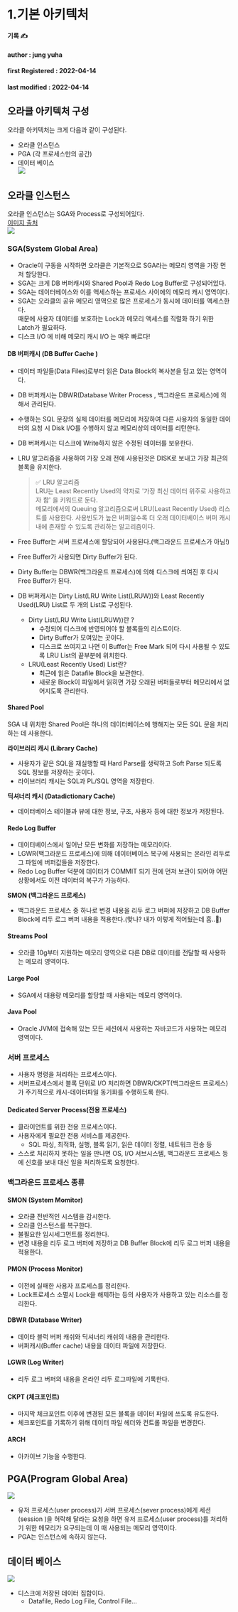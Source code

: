 # 1.기본 아키텍처

**기록 ✍️**

#### author : jung yuha

#### **first Registered : 2022-04-14**

#### last modified : **2022-04-14**

## 오라클 아키텍처 구성 <a href="#undefined" id="undefined"></a>

오라클 아키텍처는 크게 다음과 같이 구성된다.

* 오라클 인스턴스
* PGA (각 프로세스만의 공간)
* 데이터 베이스\
  ![](https://velog.velcdn.com/images/yooha9621/post/847ed125-311d-4525-bd30-d9c3ee383e0b/image.png)

## 오라클 인스턴스 <a href="#undefined" id="undefined"></a>

오라클 인스턴스는 SGA와 Process로 구성되어있다.\
[이미지 출처](http://www.gurubee.net/lecture/1084)\
![](https://velog.velcdn.com/images/yooha9621/post/bd6c3a58-1f81-4cc4-a7c6-c2130550a654/image.png)

### SGA(System Global Area) <a href="#sgasystem-global-area" id="sgasystem-global-area"></a>

* Oracle이 구동을 시작하면 오라클은 기본적으로 SGA라는 메모리 영역을 가장 먼저 할당한다.
* SGA는 크게 DB 버퍼캐시와 Shared Pool과 Redo Log Buffer로 구성되어있다.
* SGA는 데이터베이스와 이를 액세스하는 프로세스 사이에의 메모리 캐시 영역이다.
* SGA는 오라클의 공유 메모리 영역으로 많은 프로세스가 동시에 데이터를 액세스한다.\
  때문에 사용자 데이터를 보호하는 Lock과 메모리 액세스를 직렬화 하기 위한 Latch가 필요하다.
* 디스크 I/O 에 비해 메모리 캐시 I/O 는 매우 빠르다!

#### DB 버퍼캐시 (DB Buffer Cache ) <a href="#db-db-buffer-cache" id="db-db-buffer-cache"></a>

* 데이터 파일들(Data Files)로부터 읽은 Data Block의 복사본을 담고 있는 영역이다.
* DB 버퍼캐시는 DBWR(Database Writer Process , 백그라운드 프로세스)에 의해서 관리된다.
* 수행하는 SQL 문장의 실제 데이터를 메모리에 저장하여 다른 사용자의 동일한 데이터의 요청 시 Disk I/O를 수행하지 않고 메모리상의 데이터를 리턴한다.
* DB 버퍼캐시는 디스크에 Write하지 않은 수정된 데이터를 보유한다.
*   LRU 알고리즘을 사용하여 가장 오래 전에 사용된것은 DISK로 보내고 가장 최근의 블록을 유지한다.

    > ✅ LRU 알고리즘\
    > LRU는 Least Recently Used의 약자로 '가장 최신 데이터 위주로 사용하고자 함' 을 키워드로 둔다.\
    > 메모리에서의 Queuing 알고리즘으로써 LRU(Least Recently Used) 리스트를 사용한다. 사용빈도가 높은 버퍼일수록 더 오래 데이터베이스 버퍼 캐시 내에 존재할 수 있도록 관리하는 알고리즘이다.
* Free Buffer는 서버 프로세스에 할당되어 사용된다.(백그라운드 프로세스가 아님!)
* Free Buffer가 사용되면 Dirty Buffer가 된다.
* Dirty Buffer는 DBWR(백그라운드 프로세스)에 의해 디스크에 씌여진 후 다시 Free Buffer가 된다.
* DB 버퍼캐시는 Dirty List(LRU Write List(LRUW))와 Least Recently Used(LRU) List로 두 개의 List로 구성된다.
  * Dirty List(LRU Write List(LRUW))란 ?
    * 수정되어 디스크에 반영되어야 할 블록들의 리스트이다.
    * Dirty Buffer가 모여있는 곳이다.
    * 디스크로 쓰여지고 나면 이 Buffer는 Free Mark 되어 다시 사용될 수 있도록 LRU List의 끝부분에 위치한다.
  * LRU(Least Recently Used) List란?
    * 최근에 읽은 Datafile Block을 보관한다.
    * 새로운 Block이 파일에서 읽히면 가장 오래된 버퍼들로부터 메모리에서 없어지도록 관리한다.

#### Shared Pool <a href="#shared-pool" id="shared-pool"></a>

SGA 내 위치한 Shared Pool은 하나의 데이터베이스에 행해지는 모든 SQL 문을 처리하는 데 사용한다.

**라이브러리 캐시 (Library Cache)**

* 사용자가 같은 SQL을 재실행할 때 Hard Parse를 생략하고 Soft Parse 되도록 SQL 정보를 저장하는 곳이다.
* 라이브러리 캐시는 SQL과 PL/SQL 영역을 저장한다.

**딕셔너리 캐시 (Datadictionary Cache)**

* 데이터베이스 테이블과 뷰에 대한 정보, 구조, 사용자 등에 대한 정보가 저장된다.

#### Redo Log Buffer <a href="#redo-log-buffer" id="redo-log-buffer"></a>

* 데이터베이스에서 일어난 모든 변화를 저장하는 메모리이다.
* LGWR(백그라운드 프로세스)에 의해 데이터베이스 복구에 사용되는 온라인 리두로그 파일에 버퍼값들을 저장한다.
* Redo Log Buffer 덕분에 데이터가 COMMIT 되기 전에 먼저 보관이 되어야 어떤 상황에서도 이전 데이터의 복구가 가능하다.

**SMON (백그라운드 프로세스)**

* 백그라운드 프로세스 중 하나로 변경 내용을 리두 로그 버퍼에 저장하고 DB Buffer Block에 리두 로그 버퍼 내용을 적용한다.(맞나? 내가 이렇게 적어뒀는데 흠..🤔)

#### Streams Pool <a href="#streams-pool" id="streams-pool"></a>

* 오라클 10g부터 지원하는 메모리 영역으로 다른 DB로 데이터를 전달할 때 사용하는 메모리 영역이다.

#### Large Pool <a href="#large-pool" id="large-pool"></a>

* SGA에서 대용량 메모리를 할당할 때 사용되는 메모리 영역이다.

#### Java Pool <a href="#java-pool" id="java-pool"></a>

* Oracle JVM에 접속해 있는 모든 세션에서 사용하는 자바코드가 사용하는 메모리 영역이다.

### 서버 프로세스 <a href="#undefined" id="undefined"></a>

* 사용자 명령을 처리하는 프로세스이다.
* 서버프로세스에서 블록 단위로 I/O 처리하면 DBWR/CKPT(백그라운드 프로세스)가 주기적으로 캐시-데이터파일 동기화를 수행하도록 한다.

#### Dedicated Server Process(전용 프로세스) <a href="#dedicated-server-process" id="dedicated-server-process"></a>

* 클라이언트를 위한 전용 프로세스이다.
* 사용자에게 필요한 전용 서비스를 제공한다.
  * SQL 파싱, 최적화, 실행, 블록 읽기, 읽은 데이터 정렬, 네트워크 전송 등
* 스스로 처리하지 못하는 일을 만나면 OS, I/O 서브시스템, 백그라운드 프로세스 등에 신호를 보내 대신 일을 처리하도록 요청한다.

### 백그라운드 프로세스 종류 <a href="#undefined" id="undefined"></a>

#### SMON (System Momitor) <a href="#smon-system-momitor" id="smon-system-momitor"></a>

* 오라클 전반적인 시스템을 감시한다.
* 오라클 인스턴스를 복구한다.
* 불필요한 임시세그먼트를 정리한다.
* 변경 내용을 리두 로그 버퍼에 저장하고 DB Buffer Block에 리두 로그 버퍼 내용을 적용한다.

#### PMON (Process Monitor) <a href="#pmon-process-monitor" id="pmon-process-monitor"></a>

* 이전에 실패한 사용자 프로세스를 정리한다.
* Lock프로세스 소멸시 Lock을 해제하는 등의 사용자가 사용하고 있는 리소스를 정리한다.

#### DBWR (Database Writer) <a href="#dbwr-database-writer" id="dbwr-database-writer"></a>

* 데이타 블럭 버퍼 캐쉬와 딕셔너리 캐쉬의 내용을 관리한다.
* 버퍼캐시(Buffer cache) 내용을 데이터 파일에 저장한다.

#### LGWR (Log Writer) <a href="#lgwr-log-writer" id="lgwr-log-writer"></a>

* 리두 로그 버퍼의 내용을 온라인 리두 로그파일에 기록한다.

#### CKPT (체크포인트) <a href="#ckpt" id="ckpt"></a>

* 마지막 체크포인트 이후에 변경된 모든 블록을 데이터 파일에 쓰도록 유도한다.
* 체크포인트를 기록하기 위해 데이터 파일 헤더와 컨트롤 파일을 변경한다.

#### ARCH <a href="#arch" id="arch"></a>

* 아카이브 기능을 수행한다.

## PGA(Program Global Area) <a href="#pgaprogram-global-area" id="pgaprogram-global-area"></a>

![](https://velog.velcdn.com/images/yooha9621/post/a92efbf6-798b-40d1-be65-57b883dab307/image.png)

* 유저 프로세스(user process)가 서버 프로세스(sever process)에게 세션(session )을 허락해 달라는 요청을 하면 유저 프로세스(user process)를 처리하기 위한 메모리가 요구되는데 이 때 사용되는 메모리 영역이다.
* PGA는 인스턴스에 속하지 않는다.

## 데이터 베이스 <a href="#undefined" id="undefined"></a>

![](https://velog.velcdn.com/images/yooha9621/post/1d2cc7b6-fdbf-4073-b3c1-a9cbc903e86f/image.png)

* 디스크에 저장된 데이터 집합이다.
  * Datafile, Redo Log File, Control File...
